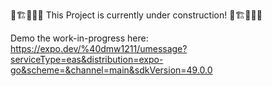 🚧🏗👷🏼‍♂️ This Project is currently under construction! 🚧🏗👷🏼‍♂️

Demo the work-in-progress here:
https://expo.dev/%40dmw1211/umessage?serviceType=eas&distribution=expo-go&scheme=&channel=main&sdkVersion=49.0.0